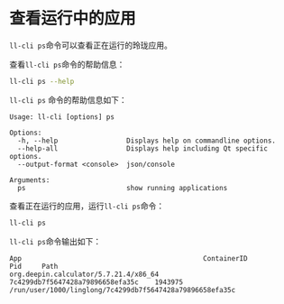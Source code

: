 <!--
SPDX-FileCopyrightText: 2023 UnionTech Software Technology Co., Ltd.

SPDX-License-Identifier: LGPL-3.0-or-later
-->

# 查看运行中的应用

`ll-cli ps`命令可以查看正在运行的玲珑应用。

查看`ll-cli ps`命令的帮助信息：

```bash
ll-cli ps --help
```

`ll-cli ps` 命令的帮助信息如下：

```text
Usage: ll-cli [options] ps

Options:
  -h, --help                 Displays help on commandline options.
  --help-all                 Displays help including Qt specific options.
  --output-format <console>  json/console

Arguments:
  ps                         show running applications
```

查看正在运行的应用，运行`ll-cli ps`命令：

```bash
ll-cli ps
```

`ll-cli ps`命令输出如下：

```text
App                                             ContainerID                         Pid     Path
org.deepin.calculator/5.7.21.4/x86_64           7c4299db7f5647428a79896658efa35c    1943975 /run/user/1000/linglong/7c4299db7f5647428a79896658efa35c
```
